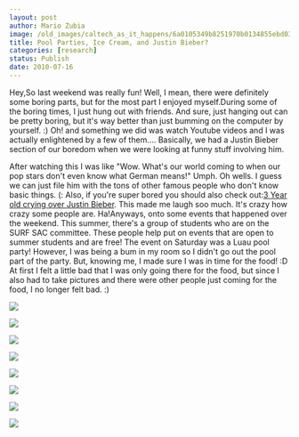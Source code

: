 ```yaml
---
layout: post
author: Mario Zubia
image: /old_images/caltech_as_it_happens/6a0105349b8251970b0134855ebd03970c.jpg
title: Pool Parties, Ice Cream, and Justin Bieber?  
categories: [research]
status: Publish
date: 2010-07-16
---
```



Hey,So last weekend was really fun! Well, I mean, there were definitely some boring parts, but for the most part I enjoyed myself.During some of the boring times, I just hung out with friends. And sure, just hanging out can be pretty boring, but it's way better than just bumming on the computer by yourself. :) Oh! and something we did was watch Youtube videos and I was actually enlightened by a few of them.... Basically, we had a Justin Bieber section of our boredom when we were looking at funny stuff involving him. 

After watching this I was like "Wow. What's our world coming to when our pop stars don't even know what German means!" Umph. Oh wells. I guess we can just file him with the tons of other famous people who don't know basic things. (: Also, if you're super bored you should also check out:[3 Year old crying over Justin Bieber](https://www.youtube.com/watch?v=dTCm8tdHkfI). This made me laugh soo much. It's crazy how crazy some people are. Ha!Anyways, onto some events that happened over the weekend. This summer, there's a group of students who are on the SURF SAC committee. These people help put on events that are open to summer students and are free! The event on Saturday was a Luau pool party! However, I was being a bum in my room so I didn't go out the pool part of the party. But, knowing me, I made sure I was in time for the food! :D At first I felt a little bad that I was only going there for the food, but since I also had to take pictures and there were other people just coming for the food, I no longer felt bad. :)

![](/old_images/caltech_as_it_happens/6a0105349b8251970b0133f23903e4970b.jpg)

![](/old_images/caltech_as_it_happens/6a0105349b8251970b0134855ebdf8970c.jpg)

![](/old_images/caltech_as_it_happens/6a0105349b8251970b0134855ebe27970c.jpg)

![](/old_images/caltech_as_it_happens/6a0105349b8251970b0134855ebe9c970c.jpg)

![](/old_images/caltech_as_it_happens/6a0105349b8251970b0134855ebfbf970c.jpg)

![](/old_images/caltech_as_it_happens/6a0105349b8251970b0133f2390707970b.jpg)

![](/old_images/caltech_as_it_happens/6a0105349b8251970b0134855ec0ab970c.jpg)

![](/old_images/caltech_as_it_happens/6a0105349b8251970b0134855ec11c970c.jpg)
